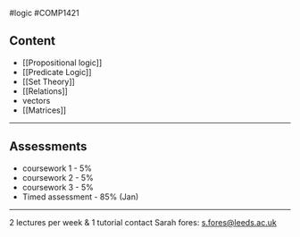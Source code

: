 #logic #COMP1421 
## Content
- [[Propositional logic]]
- [[Predicate Logic]]
- [[Set Theory]]
- [[Relations]]
- vectors
- [[Matrices]]
----
## Assessments
- coursework 1 - 5%
- coursework 2 - 5%
- coursework 3 - 5%
- Timed assessment - 85% (Jan)
---
2 lectures per week & 1 tutorial
contact Sarah fores:
s.fores@leeds.ac.uk